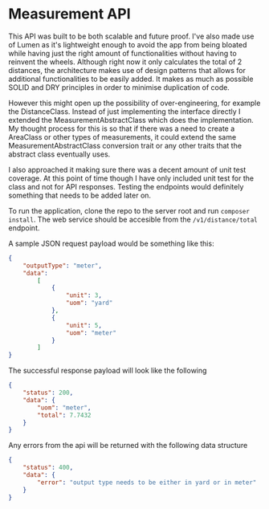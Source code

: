 # Measurement API

This API was built to be both scalable and future proof. I've also made use of Lumen as it's lightweight enough to avoid the app from being bloated while having just the right amount of functionalities without having to reinvent the wheels. Although right now it only calculates the total of 2 distances, the architecture makes use of design patterns that allows for additional functionalities to be easily added. It makes as much as possible SOLID and DRY principles in order to minimise duplication of code. 

However this might open up the possibility of over-engineering, for example the DistanceClass. Instead of just implementing the interface directly I extended the MeasurementAbstractClass which does the implementation. My thought process for this is so that if there was a need to create a AreaClass or other types of measurements, it could extend the same MeasurementAbstractClass conversion trait or any other traits that the abstract class eventually uses.

I also approached it making sure there was a decent amount of unit test coverage. At this point of time though I have only included unit test for the class and not for API responses. Testing the endpoints would definitely something that needs to be added later on.

To run the application, clone the repo to the server root and run `composer install`. The web service should be accesible from the `/v1/distance/total` endpoint.

A sample JSON request payload would be something like this:

```json
{
    "outputType": "meter",
    "data": 
        [
            {
                "unit": 3,
                "uom": "yard"
            },
            {
                "unit": 5,
                "uom": "meter"
            }
        ]
}
```

The successful response payload will look like the following

```json
{
    "status": 200,
    "data": {
        "uom": "meter",
        "total": 7.7432
    }
}
```

Any errors from the api will be returned with the following data structure

```json
{
    "status": 400,
    "data": {
        "error": "output type needs to be either in yard or in meter"
    }
}
```